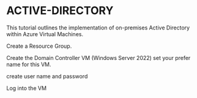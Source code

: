 # ACTIVE-DIRECTORY

This tutorial outlines the implementation of on-premises Active Directory within Azure Virtual Machines.

Create a Resource Group.

Create the Domain Controller VM (Windows Server 2022) set your prefer name for this VM.

create user name and password

Log into the VM 

